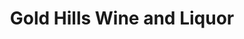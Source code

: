 ---
title: "Gold Hills Wine and Liquor"
url: /woodland-park/gold-hills-wine-and-liquor/
shop: alcohol
---